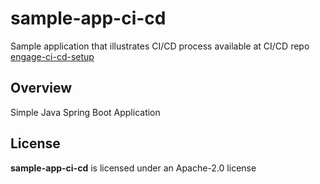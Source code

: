 # sample-app-ci-cd

Sample application that illustrates CI/CD process available at CI/CD repo [engage-ci-cd-setup](https://github.com/smiguelnet/engage-ci-cd-setup)

## Overview

Simple Java Spring Boot Application 


## License

**sample-app-ci-cd** is licensed under an Apache-2.0 license
